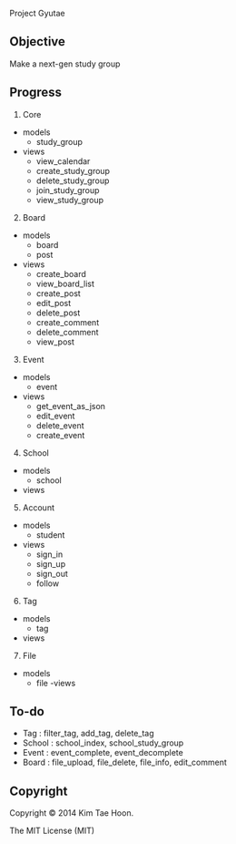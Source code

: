 Project Gyutae


Objective
---------

Make a next-gen study group


Progress
--------

1. Core
  - models
    - study_group
  - views
    - view_calendar
    - create_study_group
    - delete_study_group
    - join_study_group
    - view_study_group
2. Board
  - models
    - board
    - post
  - views
    - create_board
    - view_board_list
    - create_post
    - edit_post
    - delete_post
    - create_comment
    - delete_comment
    - view_post
3. Event
  - models
    - event
  - views
    - get_event_as_json
    - edit_event
    - delete_event
    - create_event
4. School
  - models
    - school
  - views
5. Account
  - models
    - student
  - views
    - sign_in
    - sign_up
    - sign_out
    - follow
6. Tag
  - models
    - tag
  - views
7. File
  - models
    - file
  -views

To-do
----

- Tag : filter_tag, add_tag, delete_tag
- School : school_index, school_study_group
- Event : event_complete, event_decomplete
- Board : file_upload, file_delete, file_info, edit_comment


Copyright
---------

Copyright © 2014 Kim Tae Hoon.

The MIT License (MIT)

